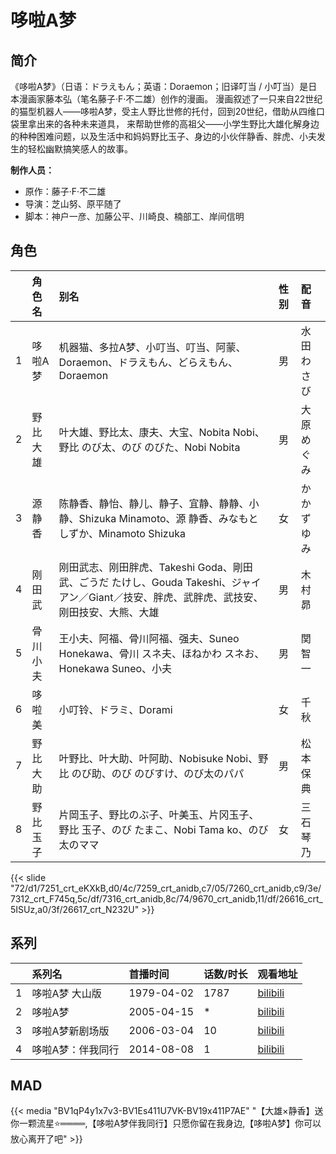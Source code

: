 # 哆啦A梦


## 简介

《哆啦A梦》（日语：ドラえもん；英语：Doraemon；旧译叮当 / 小叮当）是日本漫画家藤本弘（笔名藤子·F·不二雄）创作的漫画。
漫画叙述了一只来自22世纪的猫型机器人——哆啦A梦，受主人野比世修的托付，回到20世纪，借助从四维口袋里拿出来的各种未来道具，
来帮助世修的高祖父——小学生野比大雄化解身边的种种困难问题，以及生活中和妈妈野比玉子、身边的小伙伴静香、胖虎、小夫发生的轻松幽默搞笑感人的故事。

**制作人员：**
- 原作：藤子·F·不二雄
- 导演：芝山努、原平随了
- 脚本：神户一彦、加藤公平、川崎良、楠部工、岸间信明

## 角色

|     |   角色名   |   别名  | 性别 |  配音  |
|:--- |:------  |:----      |:---  |:--   |
| 1 | 哆啦A梦 | 机器猫、多拉A梦、小叮当、叮当、阿蒙、Doraemon、ドラえもん、どらえもん、Doraemon | 男 | 水田わさび |
| 2 | 野比大雄 | 叶大雄、野比太、康夫、大宝、Nobita Nobi、野比 のび太、のび のびた、Nobi Nobita | 男 | 大原めぐみ |
| 3 | 源静香 | 陈静香、静怡、静儿、静子、宜静、静静、小静、Shizuka Minamoto、源 静香、みなもと しずか、Minamoto Shizuka | 女 | かかずゆみ |
| 4 | 刚田武 | 刚田武志、刚田胖虎、Takeshi Goda、剛田 武、ごうだ たけし、Gouda Takeshi、ジャイアン／Giant／技安、胖虎、武胖虎、武技安、刚田技安、大熊、大雄 | 男 | 木村昴 |
| 5 | 骨川小夫 | 王小夫、阿福、骨川阿福、强夫、Suneo Honekawa、骨川 スネ夫、ほねかわ スネお、Honekawa Suneo、小夫 | 男 | 関智一 |
| 6 | 哆啦美 | 小叮铃、ドラミ、Dorami | 女 | 千秋 |
| 7 | 野比大助 | 叶野比、叶大助、叶阿助、Nobisuke Nobi、野比 のび助、のび のびすけ、のび太のパパ | 男 | 松本保典 |
| 8 | 野比玉子 | 片岡玉子、野比のぶ子、叶美玉、片冈玉子、野比 玉子、のび たまこ、Nobi Tama ko、のび太のママ | 女 | 三石琴乃 |

{{< slide "72/d1/7251_crt_eKXkB,d0/4c/7259_crt_anidb,c7/05/7260_crt_anidb,c9/3e/7312_crt_F745q,5c/df/7316_crt_anidb,8c/74/9670_crt_anidb,11/df/26616_crt_5ISUz,a0/3f/26617_crt_N232U" >}}

## 系列

|     | 系列名       | 首播时间       | 话数/时长 | 观看地址                                                      |
|:----|:----------|:-----------|:------|:----------------------------------------------------------|
| 1   | 哆啦A梦 大山版  | 1979-04-02 | 1787  | [bilibili](https://www.bilibili.com/video/BV1tx411D7Lp)   |
| 2   | 哆啦A梦      | 2005-04-15 | *     | [bilibili](https://www.bilibili.com/video/BV18t411D7bs)   |
| 3   | 哆啦A梦新剧场版  | 2006-03-04 | 10    | [bilibili](https://www.bilibili.com/video/BV1Js411o78A)   |
| 4   | 哆啦A梦：伴我同行 | 2014-08-08 | 1     | [bilibili](https://www.bilibili.com/bangumi/play/ss41235) |

## MAD

{{< media  "BV1qP4y1x7v3-BV1Es411U7VK-BV19x411P7AE"
"【大雄×静香】送你一颗流星⭐════,【哆啦A梦伴我同行】只愿你留在我身边,【哆啦A梦】你可以放心离开了吧"  >}}

